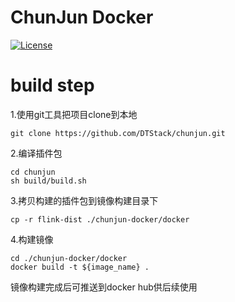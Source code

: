 ChunJun Docker
============
[![License](https://img.shields.io/badge/license-Apache%202-4EB1BA.svg)](https://www.apache.org/licenses/LICENSE-2.0.html)

# build step
1.使用git工具把项目clone到本地

```
git clone https://github.com/DTStack/chunjun.git
```

2.编译插件包
```
cd chunjun
sh build/build.sh
```

3.拷贝构建的插件包到镜像构建目录下
```
cp -r flink-dist ./chunjun-docker/docker
```

4.构建镜像
```
cd ./chunjun-docker/docker
docker build -t ${image_name} .
```
镜像构建完成后可推送到docker hub供后续使用



